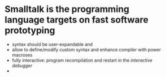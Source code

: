 # Smalltalk is the programming language targets on fast software prototyping

- syntax should be user-expandable and 
- allow to define/modify custom syntax and enhance compiler with power macroses
- fully interactive: program recompilation and restart in the *interactive debugger*
- 